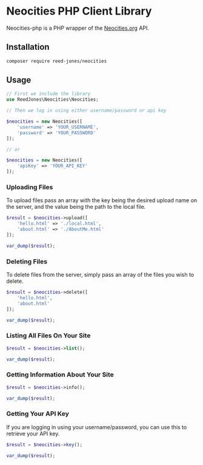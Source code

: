 # Neocities PHP Client Library
Neocities-php is a PHP wrapper of the [Neocities.org](https://neocities.org/) API.

## Installation
```sh
composer require reed-jones/neocities
```

## Usage
```php
// First we include the library
use ReedJones\Neocities\Neocities;

// Then we log in using either username/password or api key

$neocities = new Neocities([
    'username' => 'YOUR_USERNAME',
    'password' => 'YOUR_PASSWORD'
]);

// or

$neocities = new Neocities([
    'apiKey' => 'YOUR_API_KEY'
]);
```

### Uploading Files

To upload files pass an array with the key being the desired upload name on the server, and the value being the path to the local file.

```php
$result = $neocities->upload([
    'hello.html' => './local.html',
    'about.html' => './AboutMe.html'
]);

var_dump($result);
```

### Deleting Files

To delete files from the server, simply pass an array of the files you wish to delete.

```php
$result = $neocities->delete([
    'hello.html',
    'about.html'
]);

var_dump($result);
```


### Listing All Files On Your Site

```php
$result = $neocities->list();

var_dump($result);
```

### Getting Information About Your Site

```php
$result = $neocities->info();

var_dump($result);
```

### Getting Your API Key

If you are logging in using your username/password, you can use this to retrieve your API key.

```php
$result = $neocities->key();

var_dump($result);
```
